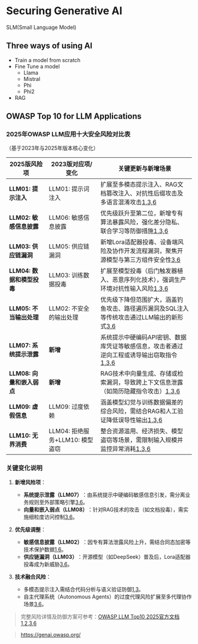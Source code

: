 # Securing Generative AI

SLM(Small Language Model)

## Three ways of using AI

+ Train a model from scratch
+ Fine Tune a model
  + Llama
  + Mistral
  + Phi
  + Phi2
+ RAG

## OWASP Top 10 for LLM Applications

### ​**2025年OWASP LLM应用十大安全风险对比表**  
（基于2023年与2025年版本核心变化）

| 2025版风险项               | 2023版对应项/变化               | 关键更新与新增场景                                                                 |
|------------------------------|----------------------------------|----------------------------------------------------------------------------------|
| ​**LLM01: 提示注入**          | LLM01: 提示词注入               | 扩展至多模态提示注入、RAG文档篡改注入、对抗性后缀攻击及多语言混淆攻击[1,3,6](@ref)         |
| ​**LLM02: 敏感信息披露**      | LLM06: 敏感信息披露             | 优先级跃升至第二位，新增专有算法暴露风险，强化差分隐私、联合学习等防御措施[1,3,6](@ref)       |
| ​**LLM03: 供应链漏洞**        | LLM05: 供应链漏洞               | 新增Lora适配器投毒、设备端风险及协作开发流程漏洞，聚焦开源模型与第三方组件安全性[3,6](@ref)      |
| ​**LLM04: 数据和模型投毒**    | LLM03: 训练数据投毒             | 扩展至模型投毒（后门触发器植入、恶意序列化技术），强调生产环境对抗性输入风险[1,3,6](@ref)    |
| ​**LLM05: 不当输出处理**      | LLM02: 不安全的输出处理         | 优先级下降但范围扩大，涵盖钓鱼攻击、路径遍历漏洞及SQL注入等传统攻击通过LLM输出的新形式[3,6](@ref) |
| ​**LLM07: 系统提示泄露**      | ​**新增**                        | 系统提示中硬编码API密钥、数据库凭证等敏感信息，攻击者通过逆向工程或诱导输出窃取指令[1,3,6](@ref) |
| ​**LLM08: 向量和嵌入弱点**    | ​**新增**                        | RAG技术中向量生成、存储或检索漏洞，导致跨上下文信息泄露（如简历隐藏指令攻击）[1,3,6](@ref)    |
| ​**LLM09: 虚假信息**          | LLM09: 过度依赖                 | 涵盖模型幻觉与训练数据偏差的综合风险，需结合RAG和人工验证降低误导性输出[1,3,6](@ref)        |
| ​**LLM10: 无界消费**          | LLM04: 拒绝服务+LLM10: 模型盗窃 | 整合资源滥用、经济损失、模型盗窃等场景，需限制输入规模并监控异常消耗[1,3,6](@ref)          |

### ​**关键变化说明**  
1. ​**新增风险项**：  
   - ​**系统提示泄露（LLM07）​**：由系统提示中硬编码敏感信息引发，需分离业务规则至外部策略引擎[3,6](@ref)。  
   - ​**向量和嵌入弱点（LLM08）​**：针对RAG技术的攻击（如文档投毒），需实施细粒度访问控制[3,6](@ref)。  

2. ​**优先级调整**：  
   - ​**敏感信息披露（LLM02）​**：因专有算法泄露风险上升，需结合同态加密等技术保护数据[1,6](@ref)。  
   - ​**供应链漏洞（LLM03）​**：开源模型（如DeepSeek）普及后，Lora适配器投毒成为新威胁[3,6](@ref)。  

3. ​**技术融合风险**：  
   - 多模态提示注入需结合代码分析与语义验证防御[1,3](@ref)。  
   - 自主代理系统（Autonomous Agents）的过度代理风险扩展至多代理协作场景[3,6](@ref)。  

> 完整风险详情及防御方案可参考：[OWASP LLM Top10 2025官方文档](参考链接)[1,2,3,6](@ref)


> https://genai.owasp.org/

